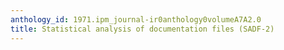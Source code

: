 ```yaml
---
anthology_id: 1971.ipm_journal-ir0anthology0volumeA7A2.0
title: Statistical analysis of documentation files (SADF-2)
---
```

